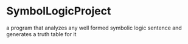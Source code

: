 # SymbolLogicProject
a program that analyzes any well formed symbolic logic sentence and generates a truth table for it
